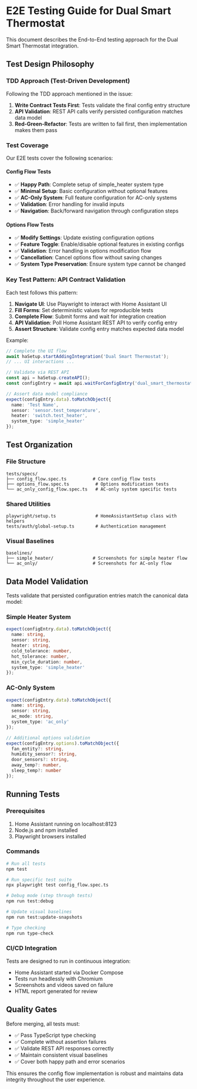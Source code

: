 # E2E Testing Guide for Dual Smart Thermostat

This document describes the End-to-End testing approach for the Dual Smart Thermostat integration.

## Test Design Philosophy

### TDD Approach (Test-Driven Development)

Following the TDD approach mentioned in the issue:

1. **Write Contract Tests First**: Tests validate the final config entry structure
2. **API Validation**: REST API calls verify persisted configuration matches data model
3. **Red-Green-Refactor**: Tests are written to fail first, then implementation makes them pass

### Test Coverage

Our E2E tests cover the following scenarios:

#### Config Flow Tests
- ✅ **Happy Path**: Complete setup of simple_heater system type
- ✅ **Minimal Setup**: Basic configuration without optional features  
- ✅ **AC-Only System**: Full feature configuration for AC-only systems
- ✅ **Validation**: Error handling for invalid inputs
- ✅ **Navigation**: Back/forward navigation through configuration steps

#### Options Flow Tests
- ✅ **Modify Settings**: Update existing configuration options
- ✅ **Feature Toggle**: Enable/disable optional features in existing configs
- ✅ **Validation**: Error handling in options modification flow
- ✅ **Cancellation**: Cancel options flow without saving changes
- ✅ **System Type Preservation**: Ensure system type cannot be changed

### Key Test Pattern: API Contract Validation

Each test follows this pattern:
1. **Navigate UI**: Use Playwright to interact with Home Assistant UI
2. **Fill Forms**: Set deterministic values for reproducible tests
3. **Complete Flow**: Submit forms and wait for integration creation
4. **API Validation**: Poll Home Assistant REST API to verify config entry
5. **Assert Structure**: Validate config entry matches expected data model

Example:
```typescript
// Complete the UI flow
await haSetup.startAddingIntegration('Dual Smart Thermostat');
// ... UI interactions ...

// Validate via REST API
const api = haSetup.createAPI();
const configEntry = await api.waitForConfigEntry('dual_smart_thermostat', 'Test Name');

// Assert data model compliance
expect(configEntry.data).toMatchObject({
  name: 'Test Name',
  sensor: 'sensor.test_temperature',
  heater: 'switch.test_heater',
  system_type: 'simple_heater'
});
```

## Test Organization

### File Structure
```
tests/specs/
├── config_flow.spec.ts          # Core config flow tests
├── options_flow.spec.ts          # Options modification tests
└── ac_only_config_flow.spec.ts   # AC-only system specific tests
```

### Shared Utilities
```
playwright/setup.ts               # HomeAssistantSetup class with helpers
tests/auth/global-setup.ts        # Authentication management
```

### Visual Baselines
```
baselines/
├── simple_heater/               # Screenshots for simple heater flow
└── ac_only/                     # Screenshots for AC-only flow
```

## Data Model Validation

Tests validate that persisted configuration entries match the canonical data model:

### Simple Heater System
```typescript
expect(configEntry.data).toMatchObject({
  name: string,
  sensor: string,
  heater: string,
  cold_tolerance: number,
  hot_tolerance: number,
  min_cycle_duration: number,
  system_type: 'simple_heater'
});
```

### AC-Only System
```typescript
expect(configEntry.data).toMatchObject({
  name: string,
  sensor: string,
  ac_mode: string,
  system_type: 'ac_only'
});

// Additional options validation
expect(configEntry.options).toMatchObject({
  fan_entity?: string,
  humidity_sensor?: string,
  door_sensors?: string,
  away_temp?: number,
  sleep_temp?: number
});
```

## Running Tests

### Prerequisites
1. Home Assistant running on localhost:8123
2. Node.js and npm installed
3. Playwright browsers installed

### Commands
```bash
# Run all tests
npm test

# Run specific test suite
npx playwright test config_flow.spec.ts

# Debug mode (step through tests)
npm run test:debug

# Update visual baselines
npm run test:update-snapshots

# Type checking
npm run type-check
```

### CI/CD Integration
Tests are designed to run in continuous integration:
- Home Assistant started via Docker Compose
- Tests run headlessly with Chromium
- Screenshots and videos saved on failure
- HTML report generated for review

## Quality Gates

Before merging, all tests must:
- ✅ Pass TypeScript type checking
- ✅ Complete without assertion failures  
- ✅ Validate REST API responses correctly
- ✅ Maintain consistent visual baselines
- ✅ Cover both happy path and error scenarios

This ensures the config flow implementation is robust and maintains data integrity throughout the user experience.
